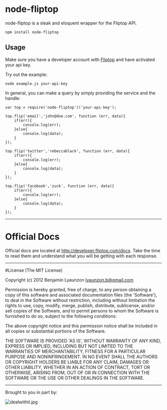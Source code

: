 # node-fliptop



node-fliptop is a sleak and eloquent wrapper for the Fliptop API.

	npm install node-fliptop

## Usage

Make sure you have a developer account with [Fliptop](http://dev.qwerly.com/) and have activated your api key.

Try out the example:

	node example.js your-api-key

In general, you can make a query by simply providing the service and the handle:

	var top = require('node-fliptop')('your-api-key');

	top.flip('email','john@doe.com', function (err, data){
		if(err){
			console.log(err);
		}else{
		 	console.log(data);
		}
	});

	top.flip('twitter','rebeccablack', function (err, data){
		if(err){
			console.log(err);
		}else{
		 	console.log(data);
		}
	});

	top.flip('facebook','zuck', function (err, data){
		if(err){
			console.log(err);
		}else{
		 	console.log(data);
		}
	});

* * *
# Official Docs

Official docs are located at http://developer.fliptop.com/docs. Take the time to read them and understand what you will be getting with each response.
* * *

#License
(The MIT License)

Copyright (c) 2012 Benjamin Lyaunzon <lyaunzon.b@gmail.com>

Permission is hereby granted, free of charge, to any person obtaining a copy of this software and associated documentation files (the 'Software'), to deal in the Software without restriction, including without limitation the rights to use, copy, modify, merge, publish, distribute, sublicense, and/or sell copies of the Software, and to permit persons to whom the Software is furnished to do so, subject to the following conditions:

The above copyright notice and this permission notice shall be included in all copies or substantial portions of the Software.

THE SOFTWARE IS PROVIDED 'AS IS', WITHOUT WARRANTY OF ANY KIND, EXPRESS OR IMPLIED, INCLUDING BUT NOT LIMITED TO THE WARRANTIES OF MERCHANTABILITY, FITNESS FOR A PARTICULAR PURPOSE AND NONINFRINGEMENT. IN NO EVENT SHALL THE AUTHORS OR COPYRIGHT HOLDERS BE LIABLE FOR ANY CLAIM, DAMAGES OR OTHER LIABILITY, WHETHER IN AN ACTION OF CONTRACT, TORT OR OTHERWISE, ARISING FROM, OUT OF OR IN CONNECTION WITH THE SOFTWARE OR THE USE OR OTHER DEALINGS IN THE SOFTWARE. 
* * *	

Brought to you in part by: 

![dealwithit.jpg](http://i.imgur.com/xpvq3.jpg)